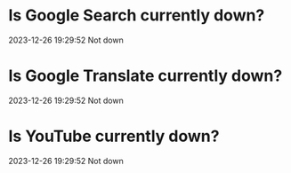 # Is Google Search currently down?

2023-12-26 19:29:52 Not down

# Is Google Translate currently down?

2023-12-26 19:29:52 Not down

# Is YouTube currently down?

2023-12-26 19:29:52 Not down

